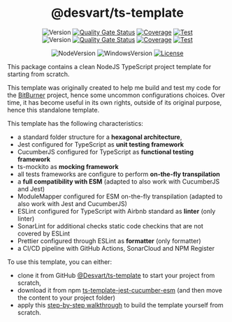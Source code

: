 <div style="text-align:center">

# @desvart/ts-template

![Version](https://img.shields.io/github/package-json/v/Desvart/ts-template/release)
[![Quality Gate Status](https://sonarcloud.io/api/project_badges/measure?project=ts-template&metric=alert_status&branch=release)](https://sonarcloud.io/summary/new_code?id=ts-template)
[![Coverage](https://sonarcloud.io/api/project_badges/measure?project=ts-template&metric=coverage&branch=release)](https://sonarcloud.io/summary/new_code?id=ts-template)
[![Test](https://github.com/Desvart/ts-template/actions/workflows/test.yml/badge.svg?branch=release)](https://github.com/Desvart/ts-template/actions/workflows/test.yml)\
![Version](https://img.shields.io/github/package-json/v/Desvart/ts-template/master)
[![Quality Gate Status](https://sonarcloud.io/api/project_badges/measure?project=ts-template&metric=alert_status&branch=master)](https://sonarcloud.io/summary/new_code?id=ts-template)
[![Coverage](https://sonarcloud.io/api/project_badges/measure?project=ts-template&metric=coverage&branch=master)](https://sonarcloud.io/summary/new_code?id=ts-template)
[![Test](https://github.com/Desvart/ts-template/actions/workflows/test.yml/badge.svg?branch=master)](https://github.com/Desvart/ts-template/actions/workflows/test.yml)

 
![NodeVersion](https://shields.io/static/v1?label=NodeJS&message=19.X&color=blue)
![WindowsVersion](https://shields.io/static/v1?label=Windows&message=10&color=blue)
[![License](https://img.shields.io/github/license/desvart/ts-template?color=blue)](https://github.com/Desvart/ts-template/blob/master/LICENSE)

</div>

This package contains a clean NodeJS TypeScript project template for starting from scratch.

This template was originally created to help me build and test my code for
the [BitBurner](https://bitburner.readthedocs.io/en/latest/index.html#) project, hence some uncommon configurations
choices. Over time, it has become useful in its own rights, outside of its original purpose, hence this standalone
template.

This template has the following characteristics:

* a standard folder structure for a **hexagonal architecture**,
* Jest configured for TypeScript as **unit testing framework**
* CucumberJS configured for TypeScript as **functional testing framework**
* ts-mockito as **mocking framework**
* all tests frameworks are configure to perform **on-the-fly transpilation**
* a **full compatibility with ESM** (adapted to also work with CucumberJS and Jest)
* ModuleMapper configured for ESM on-the-fly transpilation (adapted to also work with Jest and CucumberJS)
* ESLint configured for TypeScript with Airbnb standard as **linter** (only linter)
* SonarLint for additional checks static code checkins that are not covered by ESLint
* Prettier configured through ESLint as **formatter** (only formatter)
* a CI/CD pipeline with GitHub Actions, SonarCloud and NPM Register

To use this template, you can either:

* clone it from GitHub [@Desvart/ts-template](https://github.com/Desvart/ts-template) to start your project from
  scratch,
* download it from npm [ts-template-jest-cucumber-esm](https://www.npmjs.com/package/ts-template-jest-cucumber-esm) (and then move the
  content to your project folder)
* apply this
  [step-by-step walkthrough](https://github.com/Desvart/ts-jest-cucumber-esm-template/blob/master/doc/setup.md) to build
  the template yourself from scratch.

